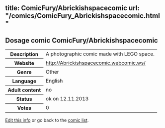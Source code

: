title: ComicFury/Abrickishspacecomic
url: "/comics/ComicFury_Abrickishspacecomic.html"
---
Dosage comic ComicFury/Abrickishspacecomic
-----------------------------------------

<p id="msg"></p>
<script type="text/javascript">
if (window.location.search === '?edit_info_mail=sent_ok') {
  var elem = document.getElementById("msg");
  elem.innerHTML = 'Edited information sucessfully sent for review, which is usually done daily. Thanks!';
  elem.className = 'ok';
}
</script>
<table class="comicinfo">
<tr>
<th>Description</th><td>A photographic comic made with LEGO space.</td>
</tr>
<tr>
<th>Website</th><td><a href="http://Abrickishspacecomic.webcomic.ws/">http://Abrickishspacecomic.webcomic.ws/</a></td>
</tr>
<tr>
<th>Genre</th><td>Other</td>
</tr>
<tr>
<th>Language</th><td>English</td>
</tr>
<tr>
<th>Adult content</th><td>no</td>
</tr>
<tr>
<th>Status</th><td>ok on 12.11.2013</td>
</tr>
<tr>
<th>Votes</th><td>0</td>
</tr>
</table>

[Edit this info](ComicFury_Abrickishspacecomic_edit.html) or go back to the [comic list](../comic-index.html).
